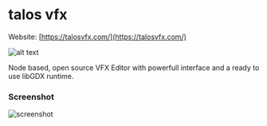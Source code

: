 # talos vfx

Website: [https://talosvfx.com/](https://talosvfx.com/)

![alt text](https://i.imgur.com/Fxw1Unn.jpg)

Node based, open source VFX Editor with powerfull interface and a ready to use libGDX runtime.

### Screenshot

![screenshot](https://i.imgur.com/KYpynzB.png)
